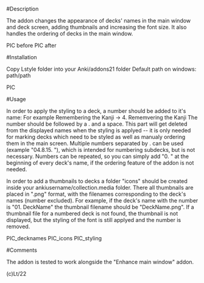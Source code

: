 #Description

The addon changes the appearance of decks' names in the main window and deck screen, adding thumbnails and increasing the font size.
It also handles the ordering of decks in the main window.

PIC before
PIC after

#Installation

Copy Lstyle folder into your Anki/addons21 folder 
Default path on windows:
  path/path

PIC

#Usage

In order to apply the styling to a deck, a number should be added to it's name:
For example
  Remembering the Kanji -> 4. Rememvering the Kanji
The number should be followed by a . and a space. 
This part will get deleted from the displayed names when the styling is applyed -- it is only needed for marking decks which need to be styled as well as manualy ordering them in the main screen.
Multiple numbers separated by . can be used (example "04.8.15. "), which is intended for numbering subdecks, but is not necessary. 
Numbers can be repeated, so you can simply add "0. " at the beginning of every deck's name, if the ordering feature of the addon is not needed.

In order to add a thumbnails to decks a folder "icons" should be created inside your ankiusername/collection.media folder. There all thumbnails are placed in ".png" format, with the filenames corresponding to the deck's names (number excluded).
For example, if the deck's name with the number is "01. DeckName" the thumbnail filename should be "DeckName.png".
If a thumbnail file for a numbered deck is not found, the thumbnail is not displayed, but the styling of the font is still applyed and the number is removed.

PIC_decknames
PIC_icons
PIC_styling

#Comments

The addon is tested to work alongside the "Enhance main window" addon.

(c)Lt/22
